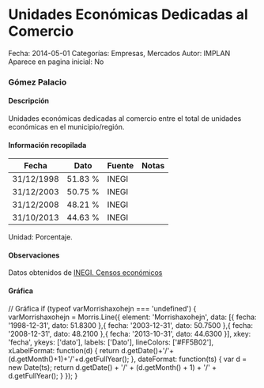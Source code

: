 Unidades Económicas Dedicadas al Comercio
=====

Fecha: 2014-05-01
Categorías: Empresas, Mercados
Autor: IMPLAN
Aparece en pagina inicial: No

### Gómez Palacio

#### Descripción

Unidades económicas dedicadas al comercio entre el total de unidades económicas en el municipio/región.

<!-- break -->

#### Información recopilada

<table class="table table-hover table-bordered matriz">
  <thead>
    <tr><th>Fecha</th><th>Dato</th><th>Fuente</th><th>Notas</th></tr>
  </thead>
  <tbody>
    <tr><td class="centrado">31/12/1998</td><td class="derecha">51.83 %</td><td>INEGI</td><td></td></tr>
    <tr><td class="centrado">31/12/2003</td><td class="derecha">50.75 %</td><td>INEGI</td><td></td></tr>
    <tr><td class="centrado">31/12/2008</td><td class="derecha">48.21 %</td><td>INEGI</td><td></td></tr>
    <tr><td class="centrado">31/10/2013</td><td class="derecha">44.63 %</td><td>INEGI</td><td></td></tr>
  </tbody>
</table>

Unidad: Porcentaje.

#### Observaciones

Datos obtenidos de [INEGI. Censos económicos](http://www3.inegi.org.mx/sistemas/saic/)

#### Gráfica

<div id="Morrishaxohejn" class="grafica"></div>
  // Gráfica
  if (typeof varMorrishaxohejn === 'undefined') {
    varMorrishaxohejn = Morris.Line({
      element: 'Morrishaxohejn',
      data: [{ fecha: '1998-12-31', dato: 51.8300 },{ fecha: '2003-12-31', dato: 50.7500 },{ fecha: '2008-12-31', dato: 48.2100 },{ fecha: '2013-10-31', dato: 44.6300 }],
      xkey: 'fecha',
      ykeys: ['dato'],
      labels: ['Dato'],
      lineColors: ['#FF5B02'],
      xLabelFormat: function(d) { return d.getDate()+'/'+(d.getMonth()+1)+'/'+d.getFullYear(); },
      dateFormat: function(ts) { var d = new Date(ts); return d.getDate() + '/' + (d.getMonth() + 1) + '/' + d.getFullYear(); }
    });
  }
